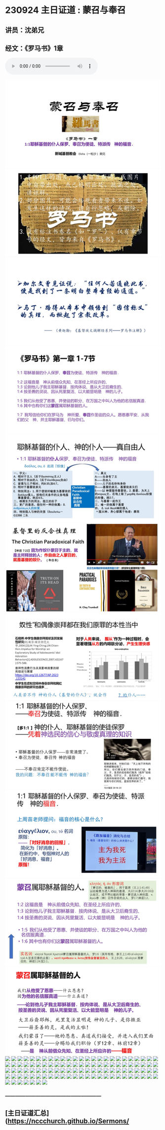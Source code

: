 # 230924 主日证道 : 蒙召与奉召
## 讲员：沈弟兄
## 经文：《罗马书》1章

<audio controls src="./230924.mp3"></audio>

![](./001.JPG)
![](./002.JPG)
![](./003.JPG)
![](./004.JPG)
![](./005.JPG)
![](./006.JPG)
![](./007.JPG)
![](./008.JPG)
![](./009.JPG)
![](./010.JPG)
![](./011.JPG)
![](./012.jpeg)
![](./013.jpeg)
![](./014.jpeg)
![](./015.jpeg)
![](./016.jpeg)
![](./017.jpeg)
![](./018.jpeg)
![](./019.jpeg)
![](./020.jpeg)
![](./021.jpeg)
![](./022.jpeg)
![](./023.jpeg)
![](./024.jpeg)
![](./025.jpeg)
![](./026.jpeg)
![](./027.jpeg)
![](./028.jpeg)
![](./029.jpeg)
![](./030.jpeg)
![](./031.jpeg)
![](./032.jpeg)
![](./033.jpeg)
![](./034.jpeg)
![](./036.jpeg)
![](./036.jpeg)
![](./037.jpeg)
![](./038.jpeg)
![](./039.jpeg)
![](./040.jpeg)
![](./041.jpeg)
![](./042.jpeg)
![](./043.jpeg)
![](./044.jpeg)
![](./045.jpeg)
![](./046.jpeg)
![](./047.jpeg)
![](./048.jpeg)
![](./049.jpeg)
![](./050.jpeg)
![](./051.jpeg)
![](./052.jpeg)
![](./053.jpeg)
![](./054.jpeg)
![](./055.jpeg)
![](./056.jpeg)
![](./057.jpeg)
![](./058.jpeg)
![](./059.jpeg)
![](./060.jpeg)
![](./061.jpeg)
![](./062.jpeg)
![](./063.jpeg)
![](./064.jpeg)
![](./065.jpeg)
![](./066.jpeg)
![](./067.jpeg)
![](./068.jpeg)
![](./069.jpeg)
![](./070.jpeg)
![](./071.jpeg)
![](./072.jpeg)
![](./073.jpeg)
![](./074.jpeg)
![](./075.jpeg)
![](./076.jpeg)
![](./077.jpeg)
![](./078.jpeg)
![](./079.jpeg)
![](./080.jpeg)
![](./081.jpeg)
![](./082.jpeg)
![](./083.jpeg)
![](./084.jpeg)
![](./085.jpeg)
![](./086.jpeg)
![](./087.jpeg)
![](./088.jpeg)
![](./089.jpeg)
![](./090.jpeg)
![](./091.jpeg)
![](./092.jpeg)
![](./093.jpeg)
![](./094.jpeg)
![](./095.jpeg)
![](./096.jpeg)
![](./097.jpeg)
![](./098.jpeg)
![](./099.jpeg)
![](./100.jpeg)
![](./101.jpeg)
![](./102.jpeg)
![](./103.jpeg)
![](./104.jpeg)
![](./105.jpeg)
![](./106.jpeg)
![](./107.jpeg)
![](./108.jpeg)
![](./109.jpeg)
![](./110.jpeg)
![](./111.jpeg)
![](./112.jpeg)
![](./113.jpeg)
![](./114.jpeg)
![](./115.jpeg)
![](./116.jpeg)
![](./117.jpeg)
![](./118.jpeg)



### ———————————————————

## [主日证道汇总](https://nccchurch.github.io/Sermons/

